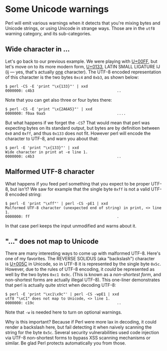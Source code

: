 # Some Unicode warnings

Perl will emit various warnings when it detects that you're mixing
bytes and Unicode strings, or using Unicode in strange ways.
Those are in the `utf8` warning category, and its sub-categories.

## Wide character in ...

Let's go back to our previous example. We were playing with
[U+00FF](http://www.fileformat.info/info/unicode/char/00ff/index.htm),
but let's move on to its more modern form, [U+0133](http://www.fileformat.info/info/unicode/char/0133/index.htm),
LATIN SMALL LIGATURE IJ (&#x133; &mdash; yes, that's actually
[one](http://en.wikipedia.org/wiki/IJ_%28digraph%29) character).
The UTF-8 encoded representation of this character is the two bytes `0xc4`
and `0xb3`, as shown below:

    $ perl -CS -E 'print "\x{133}"' | xxd
    0000000: c4b3                                     ..

Note that you can get also three or four bytes there:

    $ perl -CS -E 'print "\x{2A6A5}"' | xxd
    0000000: f0aa 9aa5                                ....

But what happens if we forget the `-CS`? That would mean that perl was
expecting bytes on its standard output, but bytes are by definition
between `0x0` and `0xff`, and thus `0x133` does not fit. However perl will
encode the character to UTF-8, and warn you about that:

    $ perl -E 'print "\x{133}"' | xxd
    Wide character in print at -e line 1.
    0000000: c4b3                                     ..

## Malformed UTF-8 character

What happens if you feed perl something that you expect to be proper
UTF-8, but isn't? We saw for example that the single byte `0xff` is
not a valid UTF-8 encoded string:

    $ perl -E 'print "\xff"' | perl -CS -pE1 | xxd
    Malformed UTF-8 character (unexpected end of string) in print, <> line 1.
    0000000: ff                                       .

In that case perl keeps the input unmodified and warns about it.

## "..." does not map to Unicode

There are many interesting ways to come up with malformed UTF-8. Here's
one of my favorites. The REVERSE SOLIDUS (aka "backslash") character \
is [U+005C](http://www.fileformat.info/info/unicode/char/005c/index.htm)
in Unicode, so in UTF-8 it is represented by the single byte `0x5c`.
However, due to the rules of UTF-8 encoding, it *could* be represented
as well by the two bytes `0xc1 0x9c`. (This is known as a *non-shortest form*,
and non-shortest forms are actually illegal UTF-8). This one-liner
demonstrates that perl is actually quite strict when decoding UTF-8:

    $ perl -E 'print "\xc1\x9c"' | perl -CS -wpE1 | xxd
    utf8 "\xC1" does not map to Unicode, <> line 1.
    0000000: c19c                                     ..

Note that `-w` is needed here to turn on optional warnings.

Why is this important? Because if Perl were more lax in decoding, it
could render a backslash here, but fail detecting it when naively
scanning the string for the byte `0x5c`. Several security vulnerabilities
used code injection via UTF-8 non-shortest forms to bypass XSS scanning
mechanisms or similar. Be glad Perl protects automatically you from
those.
